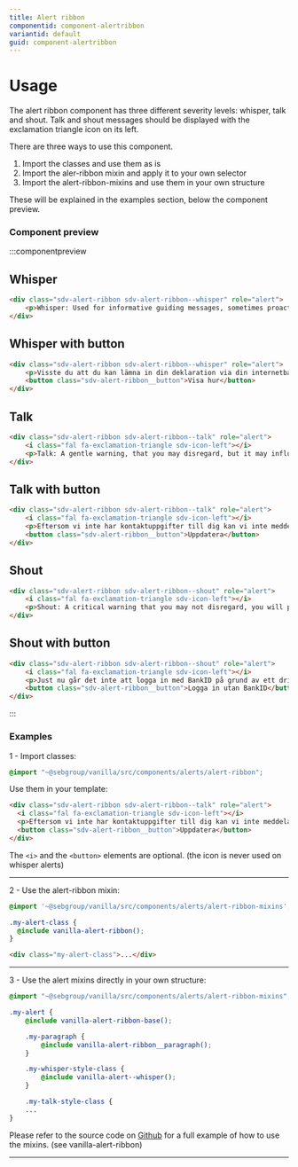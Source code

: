 ```yaml
---
title: Alert ribbon
componentid: component-alertribbon
variantid: default
guid: component-alertribbon
---
```


# Usage
The alert ribbon component has three different severity levels: whisper, talk and shout. Talk and shout messages should be displayed with the exclamation triangle icon on its left.

There are three ways to use this component.

1. Import the classes and use them as is
2. Import the aler-ribbon mixin and apply it to your own selector
3. Import the alert-ribbon-mixins and use them in your own structure

These will be explained in the examples section, below the component preview.

### Component preview

:::componentpreview

## Whisper

```html
<div class="sdv-alert-ribbon sdv-alert-ribbon--whisper" role="alert">
    <p>Whisper: Used for informative guiding messages, sometimes proactive advice. Display color is purple.</p>
</div>
```
## Whisper with button

```html
<div class="sdv-alert-ribbon sdv-alert-ribbon--whisper" role="alert">
    <p>Visste du att du kan lämna in din deklaration via din internetbank?</p>
    <button class="sdv-alert-ribbon__button">Visa hur</button>
</div>
```

## Talk

```html
<div class="sdv-alert-ribbon sdv-alert-ribbon--talk" role="alert">
    <i class="fal fa-exclamation-triangle sdv-icon-left"></i>
    <p>Talk: A gentle warning, that you may disregard, but it may influence the experience.. Display colour is yellow.</p>
</div>
```

## Talk with button

```html
<div class="sdv-alert-ribbon sdv-alert-ribbon--talk" role="alert">
    <i class="fal fa-exclamation-triangle sdv-icon-left"></i>
    <p>Eftersom vi inte har kontaktuppgifter till dig kan vi inte meddela dig när ordern är behandlad. Uppdatera gärna dina kontaktuppgifter.</p>
    <button class="sdv-alert-ribbon__button">Uppdatera</button>
</div>
```
## Shout

```html
<div class="sdv-alert-ribbon sdv-alert-ribbon--shout" role="alert">
    <i class="fal fa-exclamation-triangle sdv-icon-left"></i>
    <p>Shout: A critical warning that you may not disregard, you will probably not be able to use the function. Display colour is red.</p>
</div>
```

## Shout with button

```html
<div class="sdv-alert-ribbon sdv-alert-ribbon--shout" role="alert">
    <i class="fal fa-exclamation-triangle sdv-icon-left"></i>
    <p>Just nu går det inte att logga in med BankID på grund av ett driftsproblem hos Finansiell ID-teknik. Detta drabbar alla svenska banker som använder BankID.</p>
    <button class="sdv-alert-ribbon__button">Logga in utan BankID</button>
</div>
```
:::

### Examples

1 - Import classes:

```scss
@import "~@sebgroup/vanilla/src/components/alerts/alert-ribbon";
````

Use them in your template:

```html
<div class="sdv-alert-ribbon sdv-alert-ribbon--talk" role="alert">
  <i class="fal fa-exclamation-triangle sdv-icon-left"></i>
  <p>Eftersom vi inte har kontaktuppgifter till dig kan vi inte meddela dig när ordern är behandlad. Uppdatera gärna dina kontaktuppgifter.</p>
  <button class="sdv-alert-ribbon__button">Uppdatera</button>
</div>
```

The `<i>` and the `<button>` elements are optional. (the icon is never used on whisper alerts)


---

2 - Use the alert-ribbon mixin:

```scss
@import '~@sebgroup/vanilla/src/components/alerts/alert-ribbon-mixins';

.my-alert-class {
  @include vanilla-alert-ribbon();
}
```

```html
<div class="my-alert-class">...</div>
```

---

3 - Use the alert mixins directly in your own structure:

```scss
@import "~@sebgroup/vanilla/src/components/alerts/alert-ribbon-mixins";

.my-alert {
    @include vanilla-alert-ribbon-base();

    .my-paragraph {
        @include vanilla-alert-ribbon__paragraph();
    }

    .my-whisper-style-class {
        @include vanilla-alert--whisper();
    }

    .my-talk-style-class {
    ...
}
```

Please refer to the source code on [Github](https://github.com/sebgroup/vanilla-pattern-library/blob/master/src/components/alerts/_alert-ribbon-mixins.scss) for a full example of how to use the mixins. (see vanilla-alert-ribbon)

---


